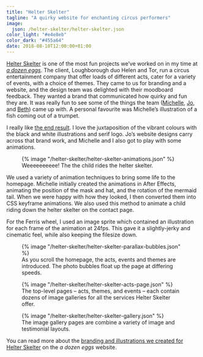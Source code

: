 ```yaml
---
title: "Helter Skelter"
tagline: "A quirky website for enchanting circus performers"
image:
  json: /helter-skelter/helter-skelter.json
color_light: "#e4e8eb"
color_dark: "#455a64"
date: 2018-08-10T12:00:00+01:00
---
```


[Helter Skelter][1] is one of the most fun projects we’ve worked on in my time at _[a dozen eggs][2]_. The client, Loughborough duo Helen and Tor, run a circus entertainment company that offer loads of different acts, cater for a variety of events, with a choice of themes. They came to us for branding and a website, and the design team was delighted with their moodboard feedback. They wanted a brand that communicated how quirky and fun they are. It was really fun to see some of the things the team ([Michelle][3], [Jo][4], and [Beth][5]) came up with. A personal favourite was Michelle’s illustration of a fish coming out of a trumpet.

I really like [the end result][6]. I love the juxtaposition of the vibrant colours with the black and white illustrations and serif logo. Jo’s website designs carry across that brand work, and Michelle and I also got to play with some animations.

<figure>
  <div class="c-image-background u-rounded">
    {% image "/helter-skelter/helter-skelter-animations.json" %}
  </div>
  <figcaption>
    Weeeeeeeeee! The the child rides the helter skelter.
  </figcaption>
</figure>

We used a variety of animation techniques to bring some life to the homepage. Michelle initially created the animations in After Effects, animating the position of the mask and hat, and the rotation of the mermaid tail. When we were happy with how they looked, I then converted them into CSS keyframe animations. We also used this method to animate a child riding down the helter skelter on the contact page.

For the Ferris wheel, I used an image sprite which contained an illustration for each frame of the animation at 24fps. This gave it a slightly-jerky and cinematic feel, while also keeping the filesize down.

<figure>
  <div class="c-image-background u-rounded">
    {% image "/helter-skelter/helter-skelter-parallax-bubbles.json" %}
  </div>
  <figcaption>
    As you scroll the homepage, the acts, events and themes are introduced. The photo bubbles float up the page at differing speeds.
  </figcaption>
</figure>

<figure>
  <div class="c-image-background u-rounded">
    {% image "/helter-skelter/helter-skelter-acts-page.json" %}
  </div>
  <figcaption>
    The top-level pages – acts, themes, and events – each contain dozens of image galleries for all the services Helter Skelter offer.
  </figcaption>
</figure>

<figure>
  <div class="c-image-background u-rounded">
    {% image "/helter-skelter/helter-skelter-gallery.json" %}
  </div>
  <figcaption>
    The image gallery pages are combine a variety of image and testimonial layouts.
  </figcaption>
</figure>

You can read more about the [branding and illustrations we created for Helter Skelter][6] on the _a dozen eggs_ website.

[1]: https://www.helterskelterarts.co.uk/
[2]: https://www.adozeneggs.co.uk/
[3]: https://www.adozeneggs.co.uk/insights/author/michelle/ "Michelle Barnett"
[4]: https://www.adozeneggs.co.uk/insights/author/jo/ "Jo Wdowiak"
[5]: https://www.adozeneggs.co.uk/insights/author/beth/ "Beth Evans"
[6]: https://www.adozeneggs.co.uk/portfolio/project/helter-skelter/ "Helter Skelter branding on a dozen eggs website"
